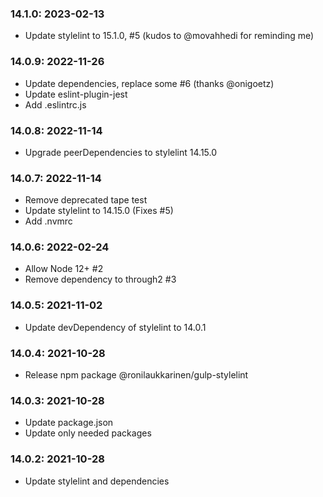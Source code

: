 ### 14.1.0: 2023-02-13

* Update stylelint to 15.1.0, #5 (kudos to @movahhedi for reminding me)

### 14.0.9: 2022-11-26

* Update dependencies, replace some #6 (thanks @onigoetz)
* Update eslint-plugin-jest
* Add .eslintrc.js

### 14.0.8: 2022-11-14

* Upgrade peerDependencies to stylelint 14.15.0

### 14.0.7: 2022-11-14

* Remove deprecated tape test
* Update stylelint to 14.15.0 (Fixes #5)
* Add .nvmrc

### 14.0.6: 2022-02-24

* Allow Node 12+ #2
* Remove dependency to through2 #3

### 14.0.5: 2021-11-02

* Update devDependency of stylelint to 14.0.1

### 14.0.4: 2021-10-28

* Release npm package @ronilaukkarinen/gulp-stylelint

### 14.0.3: 2021-10-28

* Update package.json
* Update only needed packages

### 14.0.2: 2021-10-28

* Update stylelint and dependencies

